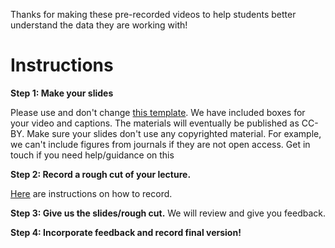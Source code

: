 Thanks for making these pre-recorded videos to help students better understand the data they are working with!

# Instructions
**Step 1: Make your slides** 

Please use and don't change [this template](https://docs.google.com/presentation/d/1mU5otRXJarz4HD-2kOFVSSedkXDUz4BHO6ISJIPOZz8/edit#slide=id.p). We have           included boxes for your video and captions. The materials will eventually be published as CC-BY. Make sure your slides don't use any copyrighted material. For       example, we can't include figures from journals if they are not open access. Get in touch if you need help/guidance on this 

**Step 2: Record a rough cut of your lecture.** 

[Here](https://docs.google.com/document/d/1_RHVZ-R0XPP634pIflgspR1dPSzHkkfc7uQ1vQ97p7g/edit#heading=h.2utdyzjhohx8) are instructions on how to record.

**Step 3: Give us the slides/rough cut.** We will review and give you feedback.

**Step 4: Incorporate feedback and record final version!**

